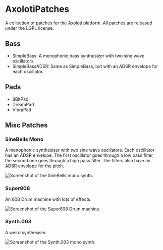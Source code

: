 # AxolotiPatches

A collection of patches for the [Axoloti](http://axoloti.be/) platform. All patches are released under the LGPL license.

## Bass

* SimpleBass: A monophonic bass synthesizer with two sine wave oscillators.
* SimpleBassADSR: Same as SimpleBass, but with an ADSR envelope for each oscillator.

## Pads

* 8BitPad
* DreamPad
* VibraPad

## Misc Patches

### SineBells Mono

A monophonic synthesiser with two sine wave oscillators. Each oscillator has an ADSR envelope. The first oscillator goes through a low pass filter, the second one goes through a high pass filter. The filters also have an ADSR envelope for the pitch.

![Screenshot of the SineBells mono synth.](https://github.com/vormplus/AxolotiPatches/blob/master/misc/SineBells-Mono/sinebells-mono.png)

### Super808

An 808 Drum machine with lots of effects.

![Screenshot of the Super808 Drum machine.](https://github.com/vormplus/AxolotiPatches/blob/master/misc/Super808/super808.png)

### Synth.003

A weird synthesiser.

![Screenshot of the Synth.003 mono synth.](https://github.com/vormplus/AxolotiPatches/blob/master/misc/Synth003/synth003.png)
